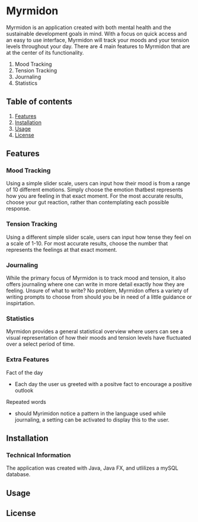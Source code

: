 # Myrmidon 
Myrmidon is an application created with both mental health and the sustainable development goals in mind. With a focus on quick access and an easy to use interface, Myrmidon will track your moods and your tension levels throughout your day. There are 4 main features to Myrmidon that are at the center of its functionality.
1. Mood Tracking
2. Tension Tracking
3. Journaling
4. Statistics



## Table of contents
1. [Features](#Features)
2. [Installation](#Installation)
3. [Usage](#Usage)
6. [License](#License)



## Features
### Mood Tracking 

Using a simple slider scale, users can input how their mood is from a range of 10 different emotions. Simply choose the emotion thatbest represents how you are feeling in that exact moment. For the most accurate results, choose your gut reaction, rather than contemplating each possible response. 

### Tension Tracking 

Using a different simple slider scale, users can input how tense they feel on a scale of 1-10. For most accurate results, choose the number that represents the feelings at that exact moment. 

### Journaling 

While the primary focus of Myrmidon is to track mood and tension, it also offers journaling where one can write in more detail exactly how they are feeling. Unsure of what to write? No problem, Myrmidon offers a variety of writing prompts to choose from should you be in need of a little guidance or inspirtation. 

### Statistics 

Myrmidon provides a general statistical overview where users can see a visual representation of how their moods and tension levels have fluctuated over a select period of time. 

### Extra Features 
Fact of the day 
 - Each day the user us greeted with a positve fact to encourage a positive outlook 


Repeated words 

- should Myrimidon notice a pattern in the language used while journaling, a setting can be activated to display this to the user. 

## Installation
### Technical Information 
The application was created with Java, Java FX, and utlilizes a mySQL database. 

## Usage

## License





